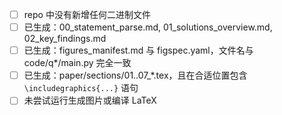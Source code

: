- [ ] repo 中没有新增任何二进制文件
- [ ] 已生成：00_statement_parse.md, 01_solutions_overview.md, 02_key_findings.md
- [ ] 已生成：figures_manifest.md 与 figspec.yaml，文件名与 code/q*/main.py 完全一致
- [ ] 已生成：paper/sections/01..07_*.tex，且在合适位置包含 `\includegraphics{...}` 语句
- [ ] 未尝试运行生成图片或编译 LaTeX
